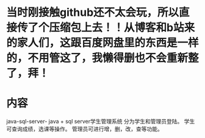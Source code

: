 # 当时刚接触github还不太会玩，所以直接传了个压缩包上去！！从博客和b站来的家人们，这跟百度网盘里的东西是一样的，不用管这了，我懒得删也不会重新整了，拜！

# 内容
java-sql-server-
java + sql server学生管理系统
分为学生和管理员登陆。
学生可查询成绩，选课等操作。
管理员可进行增，删，改，查等功能。
